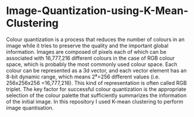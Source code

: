 # Image-Quantization-using-K-Mean-Clustering

Colour quantization is a process that reduces the number of colours in an image while it tries to preserve the quality and the important global information. 
Images are composed of pixels each of which can be associated with 16,777,216 different colours in the case of RGB colour space, which is probably the most commonly used colour space. 
Each colour can be represented as a 3d vector, and each vector element has an 8-bit dynamic range, which means 2⁸=256 different values (i.e. 256x256x256 =16,777,216). 
This kind of representation is often called RGB triplet. 
The key factor for successful colour quantization is the appropriate selection of the colour palette that sufficiently summarizes the information of the initial image.
In this repository I used K-mean clustering to perform image quantisation.
